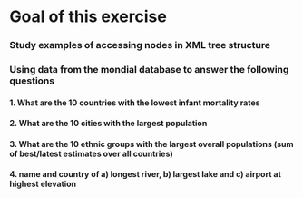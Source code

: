 # Goal of this exercise
### Study examples of accessing nodes in XML tree structure
### Using data from the mondial database to answer the following questions
#### 1. What are the 10 countries with the lowest infant mortality rates
#### 2. What are the 10 cities with the largest population
#### 3. What are the 10 ethnic groups with the largest overall populations (sum of best/latest estimates over all countries)
#### 4. name and country of a) longest river, b) largest lake and c) airport at highest elevation
